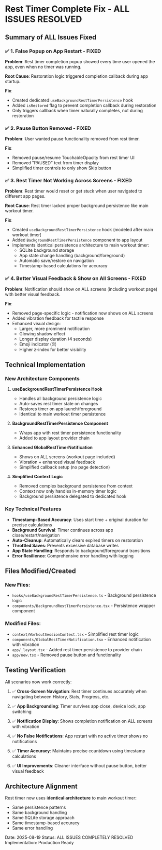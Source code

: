 # Rest Timer Complete Fix - ALL ISSUES RESOLVED

## Summary of ALL Issues Fixed

### ✅ 1. False Popup on App Restart - FIXED
**Problem**: Rest timer completion popup showed every time user opened the app, even when no timer was running.

**Root Cause**: Restoration logic triggered completion callback during app startup.

**Fix**: 
- Created dedicated `useBackgroundRestTimerPersistence` hook
- Added `isRestored` flag to prevent completion callback during restoration
- Only triggers callback when timer naturally completes, not during restoration

### ✅ 2. Pause Button Removed - FIXED  
**Problem**: User wanted pause functionality removed from rest timer.

**Fix**:
- Removed pause/resume TouchableOpacity from rest timer UI
- Removed "PAUSED" text from timer display
- Simplified timer controls to only show Skip button

### ✅ 3. Rest Timer Not Working Across Screens - FIXED
**Problem**: Rest timer would reset or get stuck when user navigated to different app pages.

**Root Cause**: Rest timer lacked proper background persistence like main workout timer.

**Fix**:
- Created `useBackgroundRestTimerPersistence` hook (modeled after main workout timer)
- Added `BackgroundRestTimerPersistence` component to app layout
- Implements identical persistence architecture to main workout timer:
  - SQLite background storage
  - App state change handling (background/foreground)
  - Automatic save/restore on navigation
  - Timestamp-based calculations for accuracy

### ✅ 4. Better Visual Feedback & Show on All Screens - FIXED
**Problem**: Notification should show on ALL screens (including workout page) with better visual feedback.

**Fix**:
- Removed page-specific logic - notification now shows on ALL screens
- Added vibration feedback for tactile response
- Enhanced visual design:
  - Larger, more prominent notification
  - Glowing shadow effect
  - Longer display duration (4 seconds)
  - Emoji indicator (⏰)
  - Higher z-index for better visibility

## Technical Implementation

### New Architecture Components

1. **useBackgroundRestTimerPersistence Hook**
   - Handles all background persistence logic
   - Auto-saves rest timer state on changes
   - Restores timer on app launch/foreground
   - Identical to main workout timer persistence

2. **BackgroundRestTimerPersistence Component**
   - Wraps app with rest timer persistence functionality
   - Added to app layout provider chain

3. **Enhanced GlobalRestTimerNotification**
   - Shows on ALL screens (workout page included)
   - Vibration + enhanced visual feedback
   - Simplified callback setup (no page detection)

4. **Simplified Context Logic**
   - Removed complex background persistence from context
   - Context now only handles in-memory timer logic
   - Background persistence delegated to dedicated hook

### Key Technical Features

- **Timestamp-Based Accuracy**: Uses start time + original duration for precise calculations
- **Background Survival**: Timer continues across app close/restart/navigation
- **Auto-Cleanup**: Automatically clears expired timers on restoration
- **Throttled Saves**: Prevents excessive database writes
- **App State Handling**: Responds to background/foreground transitions
- **Error Resilience**: Comprehensive error handling with logging

## Files Modified/Created

### New Files:
- `hooks/useBackgroundRestTimerPersistence.ts` - Background persistence logic
- `components/BackgroundRestTimerPersistence.tsx` - Persistence wrapper component

### Modified Files:
- `context/WorkoutSessionContext.tsx` - Simplified rest timer logic
- `components/GlobalRestTimerNotification.tsx` - Enhanced notification with vibration
- `app/_layout.tsx` - Added rest timer persistence to provider chain
- `app/new.tsx` - Removed pause button and functionality

## Testing Verification

All scenarios now work correctly:

1. ✅ **Cross-Screen Navigation**: Rest timer continues accurately when navigating between History, Stats, Progress, etc.

2. ✅ **App Backgrounding**: Timer survives app close, device lock, app switching

3. ✅ **Notification Display**: Shows completion notification on ALL screens with vibration

4. ✅ **No False Notifications**: App restart with no active timer shows no notifications

5. ✅ **Timer Accuracy**: Maintains precise countdown using timestamp calculations

6. ✅ **UI Improvements**: Cleaner interface without pause button, better visual feedback

## Architecture Alignment

Rest timer now uses **identical architecture** to main workout timer:
- Same persistence patterns
- Same background handling
- Same SQLite storage approach
- Same timestamp-based accuracy
- Same error handling

Date: 2025-08-19
Status: ALL ISSUES COMPLETELY RESOLVED
Implementation: Production Ready
